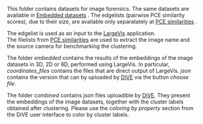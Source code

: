 This folder contains datasets for image forensics. The same datasets are available in [Embedded datasets](https://figshare.com/articles/data_zip/5016965) . 
The edgelists (pairwise PCE similarity scores), due to their size, are available only separatately  at [PCE similarities](https://figshare.com/articles/PCE_similarities_dresden_zip/5017058) .

The edgelist is used as an input to the [LargeVis](https://github.com/lferry007/LargeVis) application.  
The filelists from  [PCE similarities](https://figshare.com/articles/PCE_similarities_dresden_zip/5017058) are used to extract the image name and the source camera for benchmarking the clustering. 

The folder *embedded* contains the results of the embeddings of the image datasets in 3D, 2D or 8D, performed using LargeVis. In particular, *coordinates_files* contains the files that are direct output of LargeVis. *json* contains the version that can by uploaded by [DiVE](https://sherlock-clustering.github.io/Sherlock_DiVE/) via the button *choose file*.

The folder *combined* contains json files uploadible by [DiVE](https://sherlock-clustering.github.io/Sherlock_DiVE/). They present the embeddings of the image datasets, together with the cluster labels obtained after clustering. Please use the *coloring by property* section from the DiVE user interface to color by cluster labels. 




